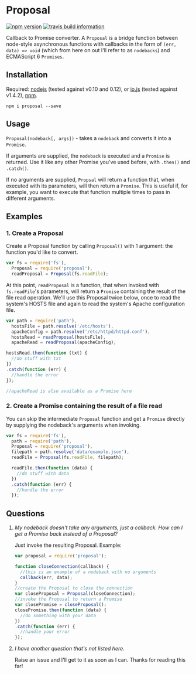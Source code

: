 # Proposal
[![npm version](https://badge.fury.io/js/proposal.svg)](http://badge.fury.io/js/proposal)
[![travis build information](https://api.travis-ci.org/vinniegarcia/proposal.svg)](https://travis-ci.org/vinniegarcia/proposal)

Callback to Promise converter. A `Proposal` is a bridge function between node-style asynchronous functions with callbacks in the form of `(err, data) => void` (which from here on out I'll refer to as `nodebacks`) and ECMAScript 6 `Promises`.

## Installation
Required: [nodejs](http://nodejs.org/) (tested against v0.10 and 0.12), or [io.js](https://iojs.org/) (tested against v1.4.2), [npm](https://www.npmjs.com/).
```
npm i proposal --save
```

## Usage
`Proposal(nodeback[, args])` - takes a `nodeback` and converts it into a `Promise`.

If arguments are supplied, the `nodeback` is executed and a `Promise` is returned. Use it like any other Promise you've used before, with `.then()` and `.catch()`.

If no arguments are supplied, `Propsal` will return a function that, when executed with its parameters, will then return a `Promise`. This is useful if, for example, you want to execute that function multiple times to pass in different arguments.

## Examples

### 1. Create a Proposal

Create a Proposal function by calling `Proposal()` with 1 argument: the function you'd like to convert.
```javascript
var fs = require('fs'),
  Proposal = require('proposal'),
  readProposal = Proposal(fs.readFile);
```
At this point, `readProposal` is a function, that when invoked with `fs.readFile`'s parameters, will return a `Promise` containing the result of the file read operation. We'll use this Proposal twice below, once to read the system's HOSTS file and again to read the system's Apache configuration file.
```javascript
var path = require('path'),
  hostsFile = path.resolve('/etc/hosts'),
  apacheConfig = path.resolve('/etc/httpd/httpd.conf'),
  hostsRead = readProposal(hostsFile),
  apacheRead = readProposal(apacheConfig);

hostsRead.then(function (txt) {
  //do stuff with txt
})
.catch(function (err) {
  //handle the error
});

//apacheRead is also available as a Promise here
```

### 2. Create a Promise containing the result of a file read

You can skip the intermediate `Proposal` function and get a `Promise` directly by supplying the nodeback's arguments when invoking.

```javascript
var fs = require('fs'),
  path = require('path'),
  Proposal = require('proposal'),
  filepath = path.resolve('data/example.json'),
  readFile = Proposal(fs.readFile, filepath);

  readFile.then(function (data) {
    //do stuff with data
  })
  .catch(function (err) {
    //handle the error
  });
```

## Questions

1. _My nodeback doesn't take any arguments, just a callback. How can I get a Promise back 
    instead of a Proposal?_
    
    Just invoke the resulting Proposal. Example:
    ```javascript
    var proposal = require('proposal');

    function closeConnection(callback) {
      //this is an example of a nodeback with no arguments
      callback(err, data);
    }
    //create the Proposal to close the connection
    var closeProposal = Proposal(closeConnection);
    //invoke the Proposal to return a Promise
    var closePromise = closeProposal();
    closePromise.then(function (data) {
      //do something with your data
    })
    .catch(function (err) {
      //handle your error
    });
    ```
2. _I have another question that's not listed here._

    Raise an issue and I'll get to it as soon as I can. Thanks for reading this far!
